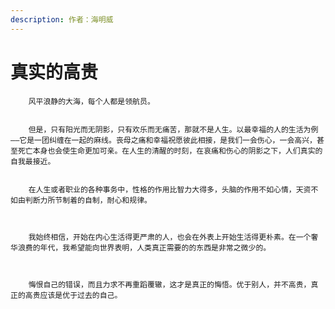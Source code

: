 ```yaml
---
description: 作者：海明威
---
```


# 真实的高贵

        风平浪静的大海，每个人都是领航员。

        但是，只有阳光而无阴影，只有欢乐而无痛苦，那就不是人生。以最幸福的人的生活为例——它是一团纠缠在一起的麻线。丧母之痛和幸福祝愿彼此相接，是我们一会伤心，一会高兴，甚至死亡本身也会使生命更加可亲。在人生的清醒的时刻，在哀痛和伤心的阴影之下，人们真实的自我最接近。

        在人生或者职业的各种事务中，性格的作用比智力大得多，头脑的作用不如心情，天资不如由判断力所节制着的自制，耐心和规律。

        我始终相信，开始在内心生活得更严肃的人，也会在外表上开始生活得更朴素。在一个奢华浪费的年代，我希望能向世界表明，人类真正需要的的东西是非常之微少的。

        悔恨自己的错误，而且力求不再重蹈覆辙，这才是真正的悔悟。优于别人，并不高贵，真正的高贵应该是优于过去的自己。

